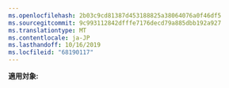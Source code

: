 ```yaml
---
ms.openlocfilehash: 2b03c9cd81387d453188825a38064076a0f46df5
ms.sourcegitcommit: 9c993112842dfffe7176decd79a885dbb192a927
ms.translationtype: MT
ms.contentlocale: ja-JP
ms.lasthandoff: 10/16/2019
ms.locfileid: "68190117"
---
```

**適用対象:**
